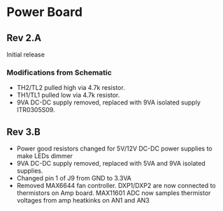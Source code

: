 # Power Board

## Rev 2.A
Initial release

### Modifications from Schematic
* TH2/TL2 pulled high via 4.7k resistor.
* TH1/TL1 pulled low via 4.7k resistor.
* 9VA DC-DC supply removed, replaced with 9VA isolated supply ITR0305S09.

## Rev 3.B
* Power good resistors changed for 5V/12V DC-DC power supplies to make LEDs dimmer
* 9VA DC-DC supply removed, replaced with 5VA and 9VA isolated supplies.
* Changed pin 1 of J9 from GND to 3.3VA
* Removed MAX6644 fan controller. DXP1/DXP2 are now connected to thermistors on Amp board. MAX11601 ADC now samples thermistor voltages from amp heatkinks on AN1 and AN3
